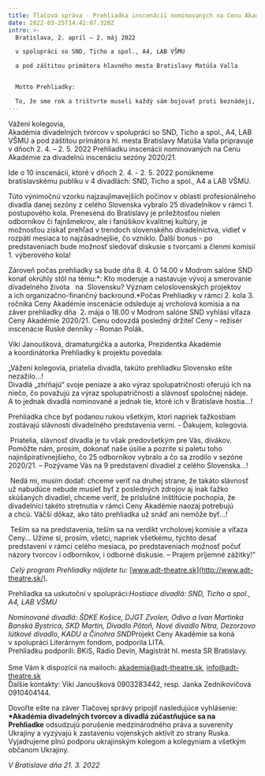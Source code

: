 ```yaml
---
title: Tlačová správa - Prehliadka inscenácií nominovaných na Cenu Akadémie 2020/21
date: 2022-03-25T14:42:07.320Z
intro: >-
  Bratislava, 2. apríl – 2. máj 2022

  v spolupráci so SND, Ticho a spol., A4, LAB VŠMU

  a pod záštitou primátora hlavného mesta Bratislavy Matúša Valla


  Motto Prehliadky:

  To, že sme rok a trištvrte museli každý sám bojovať proti beznádeji, muselo v našich mysliach zanechať nejakú stopu... snažíme sa uchopiť, kadiaľ nás to vedie a hľadáme tie cesty nádeje aj spolo
---
```

Vážení kolegovia,\
Akadémia divadelných tvorcov v spolupráci so SND, Ticho a spol., A4, LAB VŠMU a pod záštitou primátora hl. mesta Bratislavy Matúša Valla pripravuje v dňoch 2. 4. – 2. 5. 2022 Prehliadku inscenácií nominovaných na Cenu Akadémie za divadelnú inscenáciu sezóny 2020/21.

Ide o 10 inscenácií, ktoré v dňoch 2. 4. - 2. 5. 2022 ponúkneme bratislavskému publiku v 4 divadlách: SND, Ticho a spol., A4 a LAB VŠMU.

Túto výnimočnú vzorku najzaujímavejších počinov v oblasti profesionálneho divadla danej sezóny z celého Slovenska vybralo 25 divadelníkov v rámci 1. postupového kola. Prenesená do Bratislavy je príležitosťou nielen odborníkov či fajnšmekrov, ale i fanúšikov kvalitnej kultúry, je možnosťou získať prehľad v trendoch slovenského divadelníctva, vidieť v rozpätí mesiaca to najzásadnejšie, čo vzniklo. Ďalší bonus - po predstaveniach bude možnosť sledovať diskusie s tvorcami a členmi komisií 1. výberového kola!

Zároveň počas prehliadky sa bude dňa 8. 4. O 14.00 v Modrom salóne SND konať okrúhly stôl na tému:*: Kto moderuje a nastavuje vývoj a smerovanie divadelného života   na  Slovensku? Význam celoslovenských projektov a ich organizačno-finančný backround.*Počas Prehliadky v rámci 2. kola 3. ročníka Ceny Akadémie inscenácie odsleduje aj vrcholová komisia a na záver prehliadky dňa  2. mája o 18.00 v Modrom salóne SND vyhlási víťaza Ceny Akadémie 2020/21. Cenu odovzdá posledný držiteľ Ceny – režisér inscenácie Ruské denníky - Roman Polák.

Viki Janoušková, dramaturgička a autorka, Prezidentka Akadémie a koordinátorka Prehliadky k projektu povedala:

„Vážení kolegovia, priatelia divadla, takúto prehliadku Slovensko ešte nezažilo...!\
Divadlá „zhŕňajú“ svoje peniaze a ako výraz spolupatričnosti oferujú ich na niečo, čo považujú za výraz spolupatričnosti a slávnosť spoločnej nádeje. A to jednak divadlá nominované a jednak tie, ktoré ich v Bratislave hostia...!

Prehliadka chce byť podanou rukou všetkým, ktorí napriek ťažkostiam zostávajú slávnosti divadelného predstavenia verní. - Ďakujem, kolegovia.

 Priatelia, slávnosť divadla je tu však predovšetkým pre Vás, divákov. Pomôžte nám, prosím, dokonať naše úsilie a pozrite si paletu toho najinšpiratívnejšieho, čo 25 odborníkov vybralo a čo sa zrodilo v sezóne 2020/21. – Pozývame Vás na 9 predstavení divadiel z celého Slovenska...!

 Nedá mi, musím dodať: chceme veriť na druhej strane, že takáto slávnosť už nabudúce nebude musieť byť z posledných zdrojov aj inak ťažko skúšaných divadiel, chceme veriť, že príslušné inštitúcie pochopia, že divadelníci takéto stretnutia v rámci Ceny Akadémie naozaj potrebujú a chcú. Väčší dôkaz, ako táto prehliadka už snáď ani nemôže byť...!

 Teším sa na predstavenia, teším sa na verdikt vrcholovej komisie a víťaza Ceny... Užime si, prosím, všetci, napriek všetkému, týchto desať predstavení v rámci celého mesiaca, po predstaveniach možnosť počuť názory tvorcov i odborníkov, i odborné diskusie. – Prajem príjemné zážitky!“

 *Celý program Prehliadky nájdete tu:* [www.adt-theatre.sk](http://www.adt-theatre.sk/)*.*

Prehliadka sa uskutoční v spolupráci:*Hostiace divadlá: SND, Ticho a spol., A4, LAB VŠMU*

*Nominované divadlá: ŠDKE Košice, DJGT Zvolen, Odivo a Ivan Martinka Banská Bystrica, SKD Martin, Divadlo Pôtoň, Nové divadlo Nitra, Dezorzovo lútkové divadlo, KADU a Činohra SND*Projekt Ceny Akadémie sa koná v spolupráci Literárnym fondom, podporila LITA.\
Prehliadku podporili: BKiS, Rádio Devín, Magistrát hl. mesta SR Bratislavy.\
\
Sme Vám k dispozícii na mailoch: [akademia@adt-theatre.sk](mailto:akademia@adt-theatre.sk), [info@adt-theatre.sk](mailto:info@adt-theatre.sk)\
Ďalšie kontakty: Viki Janoušková 0903283442, resp. Janka Zednikovičová 0910404144.

Dovoľte ešte na záver Tlačovej správy pripojiť nasledujúce vyhlásenie:\
**\*Akadémia divadelných tvorcov a divadlá zúčastňujúce sa na Prehliadke** odsudzujú porušenie medzinárodného práva a suverenity Ukrajiny a vyzývajú k zastaveniu vojenských aktivít zo strany Ruska. Vyjadrujeme plnú podporu ukrajinským kolegom a kolegyniam a všetkým občanom Ukrajiny.

*V Bratislave dňa 21. 3. 2022*[](<>)